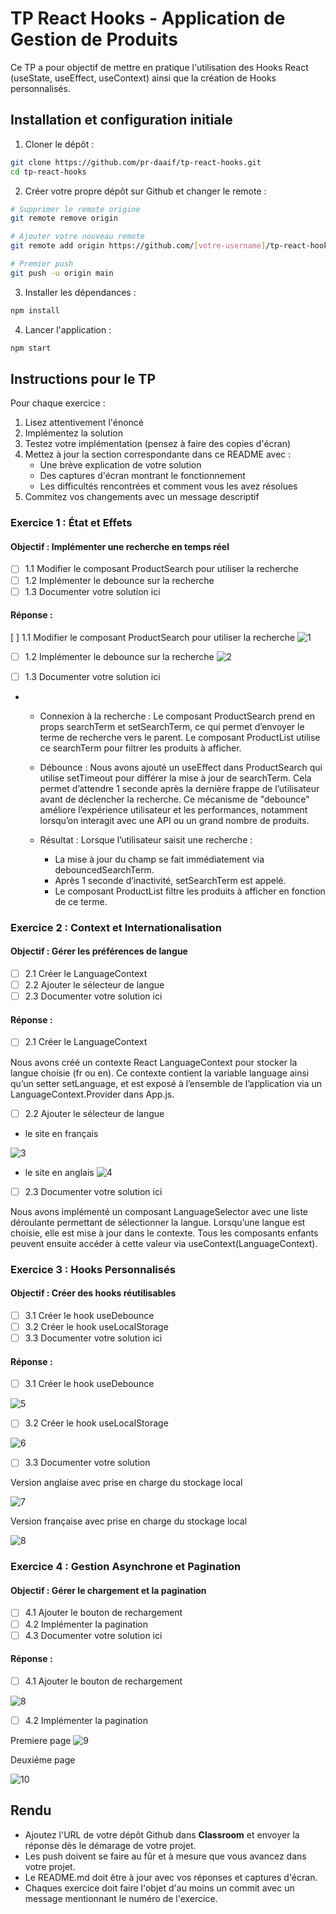 # TP React Hooks - Application de Gestion de Produits

Ce TP a pour objectif de mettre en pratique l'utilisation des Hooks React (useState, useEffect, useContext) ainsi que la création de Hooks personnalisés.

## Installation et configuration initiale

1. Cloner le dépôt :
```bash
git clone https://github.com/pr-daaif/tp-react-hooks.git
cd tp-react-hooks
```

2. Créer votre propre dépôt sur Github et changer le remote :
```bash
# Supprimer le remote origine
git remote remove origin

# Ajouter votre nouveau remote
git remote add origin https://github.com/[votre-username]/tp-react-hooks.git

# Premier push
git push -u origin main
```

3. Installer les dépendances :
```bash
npm install
```

4. Lancer l'application :
```bash
npm start
```

## Instructions pour le TP

Pour chaque exercice :
1. Lisez attentivement l'énoncé
2. Implémentez la solution
3. Testez votre implémentation (pensez à faire des copies d'écran)
4. Mettez à jour la section correspondante dans ce README avec :
   - Une brève explication de votre solution
   - Des captures d'écran montrant le fonctionnement
   - Les difficultés rencontrées et comment vous les avez résolues
5. Commitez vos changements avec un message descriptif

### Exercice 1 : État et Effets 
#### Objectif : Implémenter une recherche en temps réel

- [ ] 1.1 Modifier le composant ProductSearch pour utiliser la recherche
- [ ] 1.2 Implémenter le debounce sur la recherche
- [ ] 1.3 Documenter votre solution ici

#### Réponse :

 [ ] 1.1 Modifier le composant ProductSearch pour utiliser la recherche
![1](captures/search.png)

- [ ] 1.2 Implémenter le debounce sur la recherche
![2](captures/Debounce.png)

- [ ] 1.3 Documenter votre solution ici

-  - Connexion à la recherche :
Le composant ProductSearch prend en props searchTerm et setSearchTerm, ce qui permet d’envoyer le terme de recherche vers le parent. Le composant ProductList utilise ce searchTerm pour filtrer les produits à afficher.

   - Débounce :
Nous avons ajouté un useEffect dans ProductSearch qui utilise setTimeout pour différer la mise à jour de searchTerm. Cela permet d’attendre 1 seconde après la dernière frappe de l’utilisateur avant de déclencher la recherche. Ce mécanisme de "debounce" améliore l’expérience utilisateur et les performances, notamment lorsqu’on interagit avec une API ou un grand nombre de produits.

   - Résultat :
Lorsque l’utilisateur saisit une recherche :
      - La mise à jour du champ se fait immédiatement via debouncedSearchTerm.
      - Après 1 seconde d’inactivité, setSearchTerm est appelé.
      - Le composant ProductList filtre les produits à afficher en fonction de ce terme.



### Exercice 2 : Context et Internationalisation
#### Objectif : Gérer les préférences de langue

- [ ] 2.1 Créer le LanguageContext
- [ ] 2.2 Ajouter le sélecteur de langue
- [ ] 2.3 Documenter votre solution ici

#### Réponse :

- [ ] 2.1 Créer le LanguageContext

Nous avons créé un contexte React LanguageContext pour stocker la langue choisie (fr ou en). Ce contexte contient la variable language ainsi qu’un setter setLanguage, et est exposé à l’ensemble de l’application via un LanguageContext.Provider dans App.js.

- [ ] 2.2 Ajouter le sélecteur de langue

- le site en français

![3](captures/version_français.png)

- le site en anglais
![4](captures/version_anglais.png)

- [ ] 2.3 Documenter votre solution ici

Nous avons implémenté un composant LanguageSelector avec une liste déroulante permettant de sélectionner la langue. Lorsqu’une langue est choisie, elle est mise à jour dans le contexte. Tous les composants enfants peuvent ensuite accéder à cette valeur via useContext(LanguageContext).


### Exercice 3 : Hooks Personnalisés
#### Objectif : Créer des hooks réutilisables

- [ ] 3.1 Créer le hook useDebounce
- [ ] 3.2 Créer le hook useLocalStorage
- [ ] 3.3 Documenter votre solution ici

#### Réponse :

- [ ] 3.1 Créer le hook useDebounce

![5](captures/userDebounce.png)

- [ ] 3.2 Créer le hook useLocalStorage

![6](captures/userProductSearch.png)


- [ ] 3.3 Documenter votre solution 

Version anglaise avec prise en charge du stockage local

![7](captures/saveFR.png)

Version française avec prise en charge du stockage local

![8](captures/saveENG.png)


### Exercice 4 : Gestion Asynchrone et Pagination
#### Objectif : Gérer le chargement et la pagination

- [ ] 4.1 Ajouter le bouton de rechargement
- [ ] 4.2 Implémenter la pagination
- [ ] 4.3 Documenter votre solution ici

#### Réponse :
- [ ] 4.1 Ajouter le bouton de rechargement

![8](captures/recharger.png)

- [ ] 4.2 Implémenter la pagination

Premiere page
![9](captures/page1.png)

Deuxiéme page

![10](captures/pageSuivante.png)



## Rendu

- Ajoutez l'URL de votre dépôt Github dans  **Classroom** et envoyer la réponse dès le démarage de votre projet.
- Les push doivent se faire au fûr et à mesure que vous avancez dans votre projet.
- Le README.md doit être à jour avec vos réponses et captures d'écran. 
- Chaques exercice doit faire l'objet d'au moins un commit avec un message mentionnant le numéro de l'exercice.